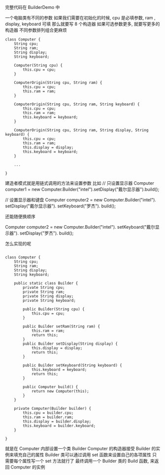 完整代码在 BuilderDemo 中

一个电脑类有不同的参数
如果我们需要在初始化的时候,
cpu 是必填参数, ram , display, keyboard 可填
那么就要写 8 个构造器
如果可选参数更多, 就要写更多的构造器
不同参数排列组合更麻烦
```
class Computer {
    String cpu;
    String ram;
    String display;
    String keyboard;

    Computer(String cpu) {
        this.cpu = cpu;
    }

    ComputerOrigin(String cpu, String ram) {
        this.cpu = cpu;
        this.ram = ram;
    }

    ComputerOrigin(String cpu, String ram, String keyboard) {
        this.cpu = cpu;
        this.ram = ram;
        this.keyboard = keyboard;
    }

    ComputerOrigin(String cpu, String ram, String display, String keyboard) {
        this.cpu = cpu;
        this.ram = ram;
        this.display = display;
        this.keyboard = keyboard;
    }

    ...

}
```

建造者模式就是用链式调用的方法来设置参数
比如
// 只设置显示器
Computer computer1 = new Computer.Builder("intel").setDisplay("戴尔显示器").build();

// 设置显示器和键盘
Computer computer2 = new Computer.Builder("intel").
        setDisplay("戴尔显示器").
        setKeyboard("罗杰").
        build();

还能随便换顺序

Computer computer2 = new Computer.Builder("intel").
    setKeyboard("戴尔显示器").
    setDisplay("罗杰").
    build();


怎么实现的呢

```

class Computer {
    String cpu;
    String ram;
    String display;
    String keyboard;

    public static class Builder {
        private String cpu;
        private String ram;
        private String display;
        private String keyboard;

        public Builder(String cpu) {
            this.cpu = cpu;
        }

        public Builder setRam(String ram) {
            this.ram = ram;
            return this;
        }
        public Builder setDisplay(String display) {
            this.display = display;
            return this;
        }

        public Builder setKeyboard(String keyboard) {
            this.keyboard = keyboard;
            return this;
        }

        public Computer build() {
            return new Computer(this);
        }
    }

    private Computer(Builder builder) {
        this.cpu = builder.cpu;
        this.ram = builder.ram;
        this.display = builder.display;
        this.keyboard = builder.keyboard;
    }

}

```

就是在 Computer 内部设置一个类 Builder
Computer 的构造器接受 Builder 的实例来填充自己的属性
Builder 类可以通过调用 set 函数来设置自己的各项属性
只需要每个属性写一个 set 方法就行了
最终调用一个 Builder 类的 Build 函数, 来返回 Computer 的实例
